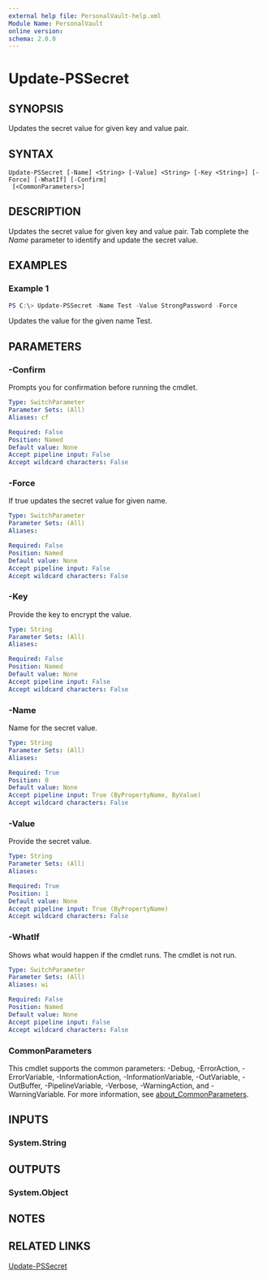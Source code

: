 ```yaml
---
external help file: PersonalVault-help.xml
Module Name: PersonalVault
online version:
schema: 2.0.0
---
```


# Update-PSSecret

## SYNOPSIS
Updates the secret value for given key and value pair.

## SYNTAX

```
Update-PSSecret [-Name] <String> [-Value] <String> [-Key <String>] [-Force] [-WhatIf] [-Confirm]
 [<CommonParameters>]
```

## DESCRIPTION
Updates the secret value for given key and value pair. Tab complete the *Name* parameter to identify and update the secret value.

## EXAMPLES

### Example 1
```powershell
PS C:\> Update-PSSecret -Name Test -Value StrongPassword -Force
```

Updates the value for the given name Test.

## PARAMETERS

### -Confirm
Prompts you for confirmation before running the cmdlet.

```yaml
Type: SwitchParameter
Parameter Sets: (All)
Aliases: cf

Required: False
Position: Named
Default value: None
Accept pipeline input: False
Accept wildcard characters: False
```

### -Force
If true updates the secret value for given name.

```yaml
Type: SwitchParameter
Parameter Sets: (All)
Aliases:

Required: False
Position: Named
Default value: None
Accept pipeline input: False
Accept wildcard characters: False
```

### -Key
Provide the key to encrypt the value.

```yaml
Type: String
Parameter Sets: (All)
Aliases:

Required: False
Position: Named
Default value: None
Accept pipeline input: False
Accept wildcard characters: False
```

### -Name
Name for the secret value.

```yaml
Type: String
Parameter Sets: (All)
Aliases:

Required: True
Position: 0
Default value: None
Accept pipeline input: True (ByPropertyName, ByValue)
Accept wildcard characters: False
```

### -Value
Provide the secret value.

```yaml
Type: String
Parameter Sets: (All)
Aliases:

Required: True
Position: 1
Default value: None
Accept pipeline input: True (ByPropertyName)
Accept wildcard characters: False
```

### -WhatIf
Shows what would happen if the cmdlet runs.
The cmdlet is not run.

```yaml
Type: SwitchParameter
Parameter Sets: (All)
Aliases: wi

Required: False
Position: Named
Default value: None
Accept pipeline input: False
Accept wildcard characters: False
```

### CommonParameters
This cmdlet supports the common parameters: -Debug, -ErrorAction, -ErrorVariable, -InformationAction, -InformationVariable, -OutVariable, -OutBuffer, -PipelineVariable, -Verbose, -WarningAction, and -WarningVariable. For more information, see [about_CommonParameters](http://go.microsoft.com/fwlink/?LinkID=113216).

## INPUTS

### System.String

## OUTPUTS

### System.Object
## NOTES

## RELATED LINKS
[Update-PSSecret](https://github.com/hkarthik7/PersonalVault/blob/master/docs/Update-PSSecret.md)